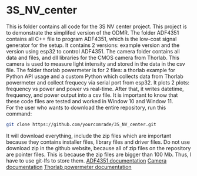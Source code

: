 # 3S_NV_center
This is folder contains all code for the 3S NV center project. This project is to demonstrate the simplifed version of the ODMR. 
The folder ADF4351 contains all C++ file to program ADF4351, which is the low-cost signal generator for the setup. It contains 2 versions: example version and the version using esp32 to control ADF4351.
The camera folder contains all data and files, and dll libraries for the CMOS camera from Thorlab. This camera is used to measure light intensity and stored in the data in the csv file.
The folder thorlab powermeter is for 2 files: a thorlab example for Python API usage and a custom Python which collects data from Thorlab powermeter and collect frequecy via serial port from esp32. It plots 2 plots: frequency vs power and power vs real-time. After that, it writes datetime, frequency, and power output into a csv file.
It is important to know that these code files are tested and worked in Window 10 and Window 11.   
For the user who wants to download the entire repository, run this command:
```sh
git clone https://github.com/yourcomrade/3S_NV_center.git
``` 
It will download everything, include the zip files which are important because they contains installer files, library files and driver files. Do not use download zip in the github website, because all of zip files on the repository are pointer files. This is because the zip files are bigger than 100 Mb. Thus, I have to use git-lfs to store them.
[ADF4351 documentation](./ADF4351/README.md)
[Camera documentation](./Camera/README.md)
[Thorlab powermeter documentation](./thorlab_powermeter_100USB/README.md)